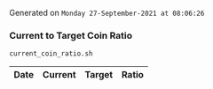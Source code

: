 Generated on `Monday 27-September-2021 at 08:06:26`

### Current to Target Coin Ratio
`current_coin_ratio.sh`

Date|Current|Target|Ratio
---|---|---|---
